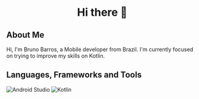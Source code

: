 <h1 align="center">
  Hi there 👋
</h1>

## About Me
Hi, I'm Bruno Barros, a Mobile developer from Brazil. I'm currently focused on trying to improve my skills on Kotlin.

## Languages, Frameworks and Tools
![Android Studio](https://img.shields.io/badge/Android%20Studio-3DDC84.svg?style=for-the-badge&logo=android-studio&logoColor=white)
![Kotlin](https://img.shields.io/badge/kotlin-%230095D5.svg?style=for-the-badge&logo=kotlin&logoColor=white)


